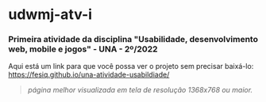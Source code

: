 # udwmj-atv-i
### Primeira atividade da disciplina "Usabilidade, desenvolvimento web, mobile e jogos" - UNA - 2º/2022
Aqui está um link para que você possa ver o projeto sem precisar baixá-lo: <https://fesiq.github.io/una-atividade-usabildiade/>
>*página melhor visualizada em tela de resolução 1368x768 ou maior.*
